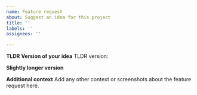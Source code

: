 ```yaml
---
name: Feature request
about: Suggest an idea for this project
title: ''
labels: ''
assignees: ''

---
```


**TLDR Version of your idea**
TLDR version: 

**Slightly longer version**


**Additional context**
Add any other context or screenshots about the feature request here.
